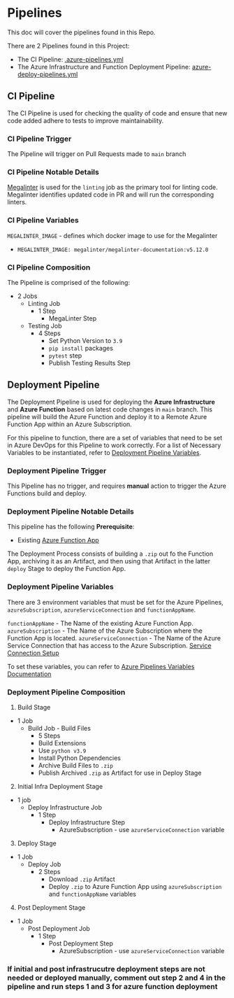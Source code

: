 # Pipelines

This doc will cover the pipelines found in this Repo.

There are 2 Pipelines found in this Project:

- The CI Pipeline: [.azure-pipelines.yml](../.azure-pipelines.yml)
- The Azure Infrastructure and Function Deployment Pipeline: [azure-deploy-pipelines.yml](../azure-deploy-pipelines.yml)

## CI Pipeline

The CI Pipeline is used for checking the quality of code and ensure that new code added adhere to tests to improve maintainability.

### CI Pipeline Trigger

The Pipeline will trigger on Pull Requests made to `main` branch

### CI Pipeline Notable Details

[Megalinter](https://oxsecurity.github.io/megalinter/) is used for the `linting` job as the primary tool for linting code. Megalinter identifies updated code in PR and will run the corresponding linters.

### CI Pipeline Variables

`MEGALINTER_IMAGE` - defines which docker image to use for the Megalinter

- `MEGALINTER_IMAGE: megalinter/megalinter-documentation:v5.12.0`

### CI Pipeline Composition

The Pipeline is comprised of the following:

- 2 Jobs
  - Linting Job
    - 1 Step
      - MegaLinter Step
  - Testing Job
    - 4 Steps
      - Set Python Version to `3.9`
      - `pip install` packages
      - `pytest` step
      - Publish Testing Results Step

## Deployment Pipeline

The Deployment Pipeline is used for deploying the **Azure Infrastructure** and **Azure Function** based on latest code changes in `main` branch. This pipeline will build the Azure Function and deploy it to a Remote Azure Function App within an Azure Subscription.

For this pipeline to function, there are a set of variables that need to be set in Azure DevOps for this Pipeline to work correctly. For a list of Necessary Variables to be instantiated, refer to [Deployment Pipeline Variables](#deployment-pipeline-variables).

### Deployment Pipeline Trigger

This Pipeline has no trigger, and requires **manual** action to trigger the Azure Functions build and deploy.

### Deployment Pipeline Notable Details

This pipeline has the following **Prerequisite**:

- Existing [Azure Function App](https://learn.microsoft.com/azure/azure-functions/functions-how-to-use-azure-function-app-settings?tabs=portal)

The Deployment Process consists of building a `.zip` out fo the Function App, archiving it as an Artifact, and then using that Artifact in the latter `deploy` Stage to deploy the Function App.

### Deployment Pipeline Variables

There are 3 environment variables that must be set for the Azure Pipelines, `azureSubscription`, `azureServiceConnection` and `functionAppName`.

`functionAppName` - The Name of the existing Azure Function App.
`azureSubscription` - The Name of the Azure Subscription where the Function App is located.
`azureServiceConnection` - The Name of the Azure Service Connection that has access to the Azure Subscription. [Service Connection Setup](https://learn.microsoft.com/azure/devops/pipelines/library/service-endpoints?view=azure-devops&tabs=yaml)

To set these variables, you can refer to [Azure Pipelines Variables Documentation](https://learn.microsoft.com/azure/devops/pipelines/process/variables?view=azure-devops&tabs=yaml%2Cbatch)

### Deployment Pipeline Composition

1. Build Stage

- 1 Job
  - Build Job - Build Files
    - 5 Steps
    - Build Extensions
    - Use `python v3.9`
    - Install Python Dependencies
    - Archive Build Files to `.zip`
    - Publish Archived `.zip` as Artifact for use in Deploy Stage

2. Initial Infra Deployment Stage

- 1 job
  - Deploy Infrastructure Job
    - 1 Step
      - Deploy Infrastructure Step
        - AzureSubscription - use `azureServiceConnection` variable

3. Deploy Stage

- 1 Job
  - Deploy Job
    - 2 Steps
      - Download `.zip` Artifact
      - Deploy `.zip` to Azure Function App using `azureSubscription` and `functionAppName` variables

4. Post Deployment Stage

- 1 Job
  - Post Deployment Job
    - 1 Step
      - Post Deployment Step
        - AzureSubscription - use `azureServiceConnection` variable


### If initial and post infrastrucutre deployment steps are not needed or deployed manually, comment out step 2 and 4 in the pipeline and run steps 1 and 3 for azure function deployment
